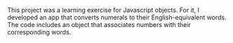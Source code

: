 This project was a learning exercise for Javascript objects. For it, I developed an app that converts numerals to their English-equivalent words. The code includes an object that associates numbers with their corresponding words.